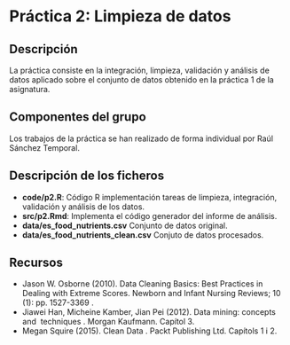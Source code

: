 # Práctica 2: Limpieza de datos 

## Descripción

La práctica consiste en la integración, limpieza, validación y análisis de datos aplicado sobre el conjunto de datos obtenido en la práctica 1 de la asignatura. 

## Componentes del grupo

Los trabajos de la práctica se han realizado de forma individual por Raúl Sánchez Temporal.

## Descripción de los ficheros

- **code/p2.R**: Código R implementación tareas de limpieza, integración, validación y análisis de los datos.
- **src/p2.Rmd**: Implementa el código generador del informe de análisis.
- **data/es_food_nutrients.csv** Conjunto de datos original. 
- **data/es_food_nutrients_clean.csv** Conjuto de datos procesados.

## Recursos

- Jason W. Osborne (2010). Data Cleaning Basics: Best Practices in Dealing with Extreme Scores. Newborn and Infant Nursing Reviews; 10 (1): pp. 1527-3369 . 
- Jiawei Han, Micheine Kamber, Jian Pei (2012). Data mining: concepts and  techniques . Morgan Kaufmann. Capítol 3.  
- Megan Squire (2015). Clean Data . Packt Publishing Ltd. Capítols 1 i 2.

